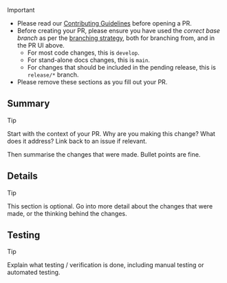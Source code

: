 > [!IMPORTANT]
>
> * Please read our [Contributing Guidelines](https://github.com/radixdlt/babylon-gateway/blob/main/CONTRIBUTING.md) before opening a PR.
> * Before creating your PR, please ensure you have used the _correct base branch_ as per the [branching strategy](https://github.com/radixdlt/babylon-gateway/blob/main/docs/branching-strategy.md), both for branching from, and in the PR UI above.
>   * For most code changes, this is `develop`.
>   * For stand-alone docs changes, this is `main`.
>   * For changes that should be included in the pending release, this is `release/*` branch. 
> * Please remove these sections as you fill out your PR.
> 

## Summary

> [!TIP]
> 
> Start with the context of your PR. Why are you making this change? What does it address? Link back to an issue if relevant.
> 
> Then summarise the changes that were made. Bullet points are fine.

## Details

> [!TIP]
> 
> This section is optional. Go into more detail about the changes that were made, or the thinking behind the changes.

## Testing

> [!TIP]
> 
> Explain what testing / verification is done, including manual testing or automated testing.